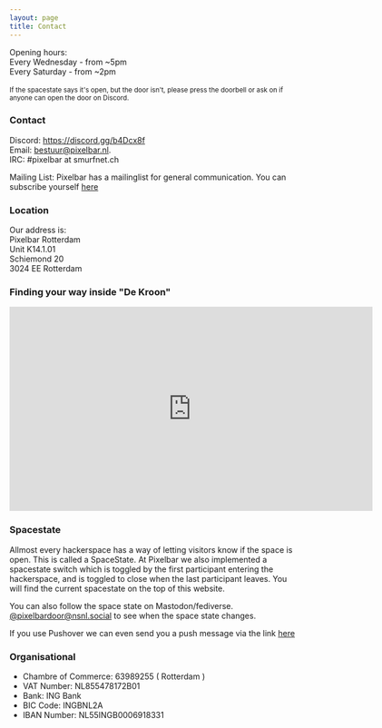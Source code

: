 ```yaml
---
layout: page
title: Contact
---
```


<p class="message">
  Opening hours: <br /> Every Wednesday - from ~5pm <br /> Every Saturday - from ~2pm <br /><br /><small>If the spacestate says it's open, but the door isn't, please press the doorbell or ask on if anyone can open the door on Discord.</small>
</p>

### Contact

Discord: <a href="https://discord.gg/b4Dcx8f">https://discord.gg/b4Dcx8f</a><br />
Email: <a href="mailto:bestuur@pixelbar.nl">bestuur@pixelbar.nl.</a><br />
IRC: #pixelbar at smurfnet.ch

Mailing List: Pixelbar has a mailinglist for general communication. You can subscribe yourself <a href="https://www.pixelbar.nl/joinlist/">here</a>

### Location

Our address is:<br />
Pixelbar Rotterdam <br />
Unit K14.1.01<br />
Schiemond 20<br />
3024 EE Rotterdam

### Finding your way inside "De Kroon"

<iframe
  src="https://space-ubg50.video-dns.com/Sr9JuxKhTh/player.html"
  width="640" height="360" frameborder="0" scrolling="no" allowfullscreen>
</iframe>

### Spacestate

Allmost every hackerspace has a way of letting visitors know if the space is open. This is called a SpaceState. At Pixelbar we also implemented a spacestate switch which is toggled by the first participant entering the hackerspace, and is toggled to close when the last participant leaves. You will find the current spacestate on the top of this website. 

You can also follow the space state on Mastodon/fediverse. <a href="https://hsnl.social/@pixelbar_door" rel="me">@pixelbardoor@nsnl.social</a> to see when the space state changes. 

If you use Pushover we can even send you a push message via the link <a href="https://pushover.net/subscribe/PixelbarSpacestate-gbQgUDCwh2Yi8L5">here</a>

### Organisational

* Chambre of Commerce: 63989255 ( Rotterdam )
* VAT Number: NL855478172B01
* Bank: ING Bank
* BIC Code: INGBNL2A
* IBAN Number: NL55INGB0006918331
